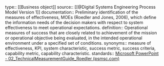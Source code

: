 type:: [[Business object]]
source:: [[@Digital Systems Engineering Process Model Version 1]]
documentation:: Preliminary identification of the measures of effectiveness, MOEs (Roedler and Jones, 2006), which define the information needs of the decision makers with respect to system effectiveness to meet operational expectations.
definition:: Operational measures of success that are closely related to achievement of the mission or operational objective being evaluated, in the intended operational environment under a specified set of conditions.
synonyms:: measure of effectiveness, KPI, system characteristic, success metric, success criteria, capability metric, capability characteristic.
standards:: [Microsoft PowerPoint - 02_TechnicalMeasurementGuide_Roedler (psmsc.com)](https://www.psmsc.com/Downloads/TWGMarch06/02_TechnicalMeasurementGuide_Roedler.pdf)
